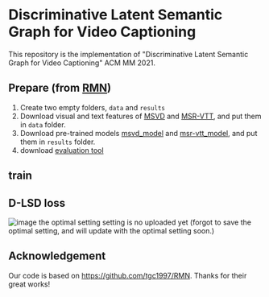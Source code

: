 # Discriminative Latent Semantic Graph for Video Captioning
This repository is the implementation of "Discriminative Latent Semantic Graph for Video Captioning" ACM MM 2021.


## Prepare (from [RMN](https://github.com/tgc1997/RMN))
1. Create two empty folders, `data` and `results`
2. Download visual and text features of [MSVD](https://rec.ustc.edu.cn/share/f9335ba0-ba07-11ea-9198-9366c81a1928) 
and [MSR-VTT](https://rec.ustc.edu.cn/share/26685ac0-ba08-11ea-866f-6fc664dfaa3b), and put them in `data` folder.
3. Download pre-trained models [msvd_model](https://rec.ustc.edu.cn/share/711b44e0-ba08-11ea-848d-b3f63a452975) 
and [msr-vtt_model](https://rec.ustc.edu.cn/share/84993310-ba08-11ea-8055-0f1d6ef31a0d), and put them in `results` folder.
4. download [evaluation tool](https://www.dropbox.com/sh/1h7jguu8z33a5a8/AAClLvIP-cxsiitvAVOPAG_ha?dl=0)

## train 

## D-LSD loss
![image](https://github.com/tgc1997/RMN/blob/master/models/framework.png)
the optimal setting setting is no uploaded yet (forgot to save the optimal setting, and will update with the optimal setting soon.)

## Acknowledgement
Our code is based on https://github.com/tgc1997/RMN. Thanks for their great works!
